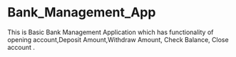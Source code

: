 # Bank_Management_App
This is Basic Bank Management Application which has functionality of opening account,Deposit Amount,Withdraw Amount, Check Balance, Close account .
